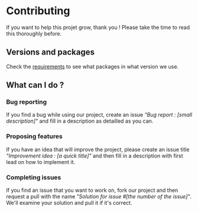 # Contributing

If you want to help this projet grow, thank you ! Please take the time to read this thoroughly before.

## Versions and packages
Check the [requirements](./REQUIREMENTS.md) to see what packages in what version we use.

## What can I do ?

### Bug reporting
If you find a bug while using our project, create an issue *"Bug report : [small description]"* and fill in a description as detailled as you can.

### Proposing features
If you have an idea that will improve the project, please create an issue title *"Improvement idea : [a quick title]"* and then fill in a description with first lead on how to implement it.

### Completing issues
If you find an issue that you want to work on, fork our project and then request a pull with the name *"Solution for issue #[the number of the issue]"*. We'll examine your solution and pull it if it's correct.

